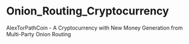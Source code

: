 # Onion_Routing_Cryptocurrency
AlexTorPathCoin - A Cryptocurrency with New Money Generation from Multi-Party Onion Routing
